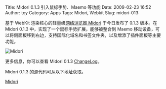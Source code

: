 Title: Midori 0.1.3 引入鼠标手势、Maemo 等功能
Date: 2009-02-23 16:52
Author: toy
Category: Apps
Tags: Midori, Webkit
Slug: midori-013

基于 WebKit 渲染核心的轻量级[网络浏览器
Midori](http://linuxtoy.org/archives/midori.html) 于今日发布了 0.1.3
版本。在 Midori 0.1.3 中，实现了一个鼠标手势扩展，能够被整合到 Maemo
移动设备，可以将侧面板移到右边，支持国际化域名和书签文件夹，以及增添了插件面板等主要功能。

![Midori](http://i.linuxtoy.org/images/2009/02/midori.jpg)

更多信息，你可以查看 Midori 0.1.3
[ChangeLog](http://goodies.xfce.org/releases/midori/ChangeLog)。

Midori 0.1.3 的源代码可从以下地址获取。

[Midori](http://www.twotoasts.de/index.php?/pages/midori_summary.html)
